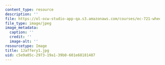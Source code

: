 ```yaml
---
content_type: resource
description: ''
file: https://ol-ocw-studio-app-qa.s3.amazonaws.com/courses/ec-721-wheelchair-design-in-developing-countries-spring-2009/c5e9a05c297319a139b0601e68181487_1Jaffery1.jpg
file_type: image/jpeg
image_metadata:
  caption: ''
  credit: ''
  image-alt: ''
resourcetype: Image
title: 1Jaffery1.jpg
uid: c5e9a05c-2973-19a1-39b0-601e68181487
---
```

